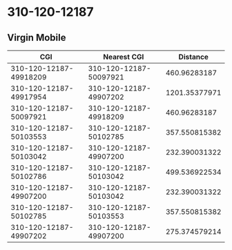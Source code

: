 # 310-120-12187
## Virgin Mobile


| CGI | Nearest CGI | Distance |
|-----|-------------|----------|
| 310-120-12187-49918209 | 310-120-12187-50097921 | 460.96283187 |
| 310-120-12187-49917954 | 310-120-12187-49907202 | 1201.35377971 |
| 310-120-12187-50097921 | 310-120-12187-49918209 | 460.96283187 |
| 310-120-12187-50103553 | 310-120-12187-50102785 | 357.550815382 |
| 310-120-12187-50103042 | 310-120-12187-49907200 | 232.390031322 |
| 310-120-12187-50102786 | 310-120-12187-50103042 | 499.536922534 |
| 310-120-12187-49907200 | 310-120-12187-50103042 | 232.390031322 |
| 310-120-12187-50102785 | 310-120-12187-50103553 | 357.550815382 |
| 310-120-12187-49907202 | 310-120-12187-49907200 | 275.374579214 |
